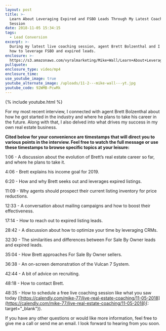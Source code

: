```yaml
---
layout: post
title: >-
  Learn About Leveraging Expired and FSBO Leads Through My Latest Coaching
  Session
date: 2018-11-05 15:34:15
tags:
  - Lead Conversion
excerpt: >-
  During my latest live coaching session, agent Brett Bolzenthal and I discussed
  how to leverage FSBO and expired leads.
enclosure: >-
  https://s3.amazonaws.com/vyralmarketing/Mike+Wall/Learn+About+Leveraging+Expired+and+FSBO+Leads+Through+My+Latest+Coaching+Session.mp4
pullquote:
enclosure_type: video/mp4
enclosure_time:
use_youtube_image: true
youtube_alternate_image: /uploads/11-2---mike-wall---yt.jpg
youtube_code: 92WMB-PcwRk
---
```


{% include youtube.html %}

For my most recent interview, I connected with agent Brett Bolzenthal about how he got started in the industry and where he plans to take his career in the future. Along with that, I also delved into what drives my success in my own real estate business.

**Cited below for your convenience are timestamps that will direct you to various points in the interview. Feel free to watch the full message or use these timestamps to browse specific topics at your leisure:**

1:06 - A discussion about the evolution of Brett’s real estate career so far, and where he plans to take it.

4:06 - Brett explains his income goal for 2019.

6:20 - How and why Brett seeks out and leverages expired listings.

11:09 - Why agents should prospect their current listing inventory for price reductions.

12:33 - A conversation about mailing campaigns and how to boost their effectiveness.

17:14 - How to reach out to expired listing leads.

28:42 - A discussion about how to optimize your time by leveraging CRMs.

32:30 - The similarities and differences between For Sale By Owner leads and expired leads.

35:04 - How Brett approaches For Sale By Owner sellers.

36:38 - An on-screen demonstration of the Vulcan 7 System.

42:44 - A bit of advice on recruiting.

48:18 - How to contact Brett.

48:35 - How to schedule a free live coaching session like what you saw today ([https://calendly.com/mike-77/live-real-estate-coaching/11-05-2018](https://calendly.com/mike-77/live-real-estate-coaching/11-05-2018){: target="_blank"}).

If you have any other questions or would like more information, feel free to give me a call or send me an email. I look forward to hearing from you soon.